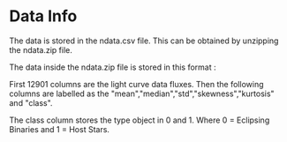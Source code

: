 # Data Info
The data is stored in the ndata.csv file. This can be obtained by unzipping the ndata.zip file. 

The data inside the ndata.zip file is stored in this format : 

First 12901 columns are the light curve data fluxes. Then the following columns are labelled as the "mean","median","std","skewness","kurtosis" and "class".

The class column stores the type object in 0 and 1. Where 0 = Eclipsing Binaries and 1 = Host Stars.

